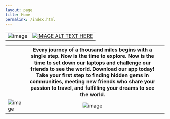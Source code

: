 ```yaml
---
layout: page
title: Home
permalink: /index.html
---
```


|  |  |
|---|---|
| ![image](http://i.imgur.com/16Flpzx.jpg) |[![IMAGE ALT TEXT HERE](http://i.imgur.com/8FgPXOx.png)](https://www.youtube.com/watch?v=JAUoeqvedMo)|

| | | |
|---|:---:|---|
|| **Every journey of a thousand miles begins with a single step. Now is the time to explore. Now is the time to set down our laptops and challenge our friends to see the world. Download our app today! Take your first step to finding hidden gems in communities, meeting new friends who share your passion to travel, and fulfilling your dreams to see the world.** ||
| ![image](http://i.imgur.com/S1QWKPh.jpg) | ![image](http://i.imgur.com/HkfmxLa.png) |
